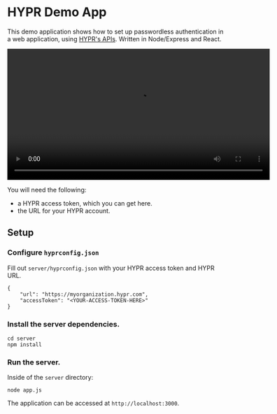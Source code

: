 # HYPR Demo App

This demo application shows how to set up passwordless authentication in a web application, using [HYPR's APIs](https://apidocs.hypr.com/). Written in Node/Express and React.

<video width="600" controls autoplay>
  <source src="https://github.com/HYPR-Corp-Public/HYPR-Node-Demo/blob/master/demo.mov?raw=true">
</video>

You will need the following:

- a HYPR access token, which you can get here.
- the URL for your HYPR account.

## Setup

### Configure `hyprconfig.json`

Fill out `server/hyprconfig.json` with your HYPR access token and HYPR URL.

```
{
    "url": "https://myorganization.hypr.com",
    "accessToken": "<YOUR-ACCESS-TOKEN-HERE>"
}
```

### Install the server dependencies. 

```
cd server
npm install
```

### Run the server.

Inside of the `server` directory:

```
node app.js
```

The application can be accessed at `http://localhost:3000`. 

